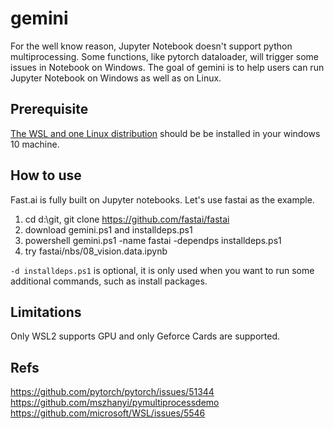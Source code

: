 # gemini
For the well know reason, Jupyter Notebook doesn't support python multiprocessing.
Some functions, like pytorch dataloader, will trigger some issues in Notebook on Windows.
The goal of gemini is to help users can run Jupyter Notebook on Windows as well as on Linux.

## Prerequisite

[The WSL and one Linux distribution](https://docs.microsoft.com/en-us/windows/wsl/install-win10) should be be installed in your windows 10 machine.

## How to use

Fast.ai is fully built on Jupyter notebooks. 
Let's use fastai as the example.
1. cd d:\git, git clone https://github.com/fastai/fastai
2. download gemini.ps1 and installdeps.ps1
3. powershell gemini.ps1 -name fastai -dependps installdeps.ps1
4. try fastai/nbs/08_vision.data.ipynb 

`-d installdeps.ps1` is optional, it is only used when you want to run some additional commands, such as install packages.


## Limitations
Only WSL2 supports GPU and only Geforce Cards are supported.

## Refs
https://github.com/pytorch/pytorch/issues/51344<br>
https://github.com/mszhanyi/pymultiprocessdemo<br>
https://github.com/microsoft/WSL/issues/5546



